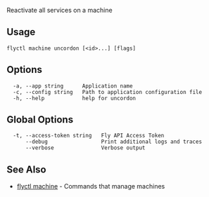 Reactivate all services on a machine


## Usage
~~~
flyctl machine uncordon [<id>...] [flags]
~~~

## Options

~~~
  -a, --app string      Application name
  -c, --config string   Path to application configuration file
  -h, --help            help for uncordon
~~~

## Global Options

~~~
  -t, --access-token string   Fly API Access Token
      --debug                 Print additional logs and traces
      --verbose               Verbose output
~~~

## See Also

* [flyctl machine](/docs/flyctl/machine/)	 - Commands that manage machines

